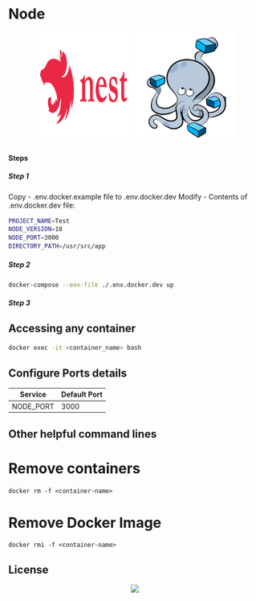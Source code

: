 # Node

<p align="center">
<a href="https://reactjs.org/"><img src="NestJs-Logo.png"  width="200" height="219"></a>
<a href="https://docs.docker.com/compose/"><img src="docker-compose-logo.png"  width="200" height="219"></a>

</p>

#### Steps

##### Step 1

Copy - .env.docker.example file to .env.docker.dev Modify - Contents of .env.docker.dev file:

```sh
PROJECT_NAME=Test
NODE_VERSION=18
NODE_PORT=3000
DIRECTORY_PATH=/usr/src/app
```

##### Step 2

```sh
docker-compose --env-file ./.env.docker.dev up
```

##### Step 3

## Accessing any container

```sh
docker exec -it <container_name> bash
```

## Configure Ports details

| Service | Default Port |
| ------ | ------ |
| NODE_PORT| 3000 |

## Other helpful command lines

# Remove containers

```
docker rm -f <container-name>
```

# Remove Docker Image

```
docker rmi -f <container-name>
```

## License

<p align="center">
<a href="https://www.codiant.com/"><img src="https://www.codiant.com/assets/images/codiant-logo.svg" width="400"></a>
</p>
